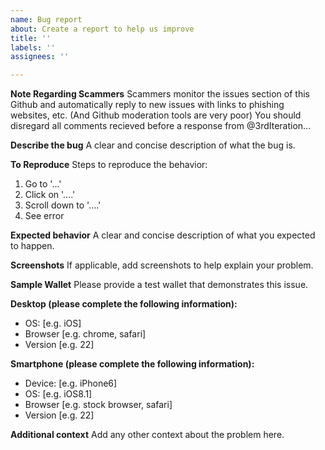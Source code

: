 ```yaml
---
name: Bug report
about: Create a report to help us improve
title: ''
labels: ''
assignees: ''

---
```


**Note Regarding Scammers**
Scammers monitor the issues section of this Github and automatically reply to new issues with links to phishing websites, etc. (And Github moderation tools are very poor) You should disregard all comments recieved before a response from @3rdIteration...

**Describe the bug**
A clear and concise description of what the bug is.

**To Reproduce**
Steps to reproduce the behavior:
1. Go to '...'
2. Click on '....'
3. Scroll down to '....'
4. See error

**Expected behavior**
A clear and concise description of what you expected to happen.

**Screenshots**
If applicable, add screenshots to help explain your problem.

**Sample Wallet**
Please provide a test wallet that demonstrates this issue.

**Desktop (please complete the following information):**
 - OS: [e.g. iOS]
 - Browser [e.g. chrome, safari]
 - Version [e.g. 22]

**Smartphone (please complete the following information):**
 - Device: [e.g. iPhone6]
 - OS: [e.g. iOS8.1]
 - Browser [e.g. stock browser, safari]
 - Version [e.g. 22]

**Additional context**
Add any other context about the problem here.
